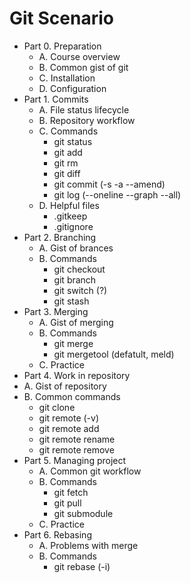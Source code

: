 # Git Scenario
- Part 0. Preparation
  - A. Course overview
  - B. Common gist of git
  - C. Installation
  - D. Configuration
- Part 1. Commits
  - A. File status lifecycle
  - B. Repository workflow
  - C. Commands
    - git status
    - git add
    - git rm
    - git diff
    - git commit (-s -a --amend)
    - git log (--oneline --graph --all)
  - D. Helpful files
    - .gitkeep
    - .gitignore
- Part 2. Branching
  - A. Gist of brances
  - B. Commands
    - git checkout
    - git branch
    - git switch (?)
    - git stash
- Part 3. Merging
  - A. Gist of merging
  - B. Commands
    - git merge
    - git mergetool (defatult, meld)
  - C. Practice
 - Part 4. Work in repository
  - A. Gist of repository
  - B. Common commands
    - git clone
    - git remote (-v)
    - git remote add
    - git remote rename
    - git remote remove
- Part 5. Managing project
  - A. Common git workflow
  - B. Commands
    - git fetch
    - git pull
    - git submodule
  - C. Practice
- Part 6. Rebasing
  - A. Problems with merge
  - B. Commands
    - git rebase (-i)
